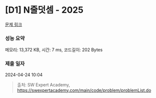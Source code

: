 # [D1] N줄덧셈 - 2025 

[문제 링크](https://swexpertacademy.com/main/code/problem/problemDetail.do?contestProbId=AV5QFZtaAscDFAUq) 

### 성능 요약

메모리: 13,372 KB, 시간: 7 ms, 코드길이: 202 Bytes

### 제출 일자

2024-04-24 10:04



> 출처: SW Expert Academy, https://swexpertacademy.com/main/code/problem/problemList.do